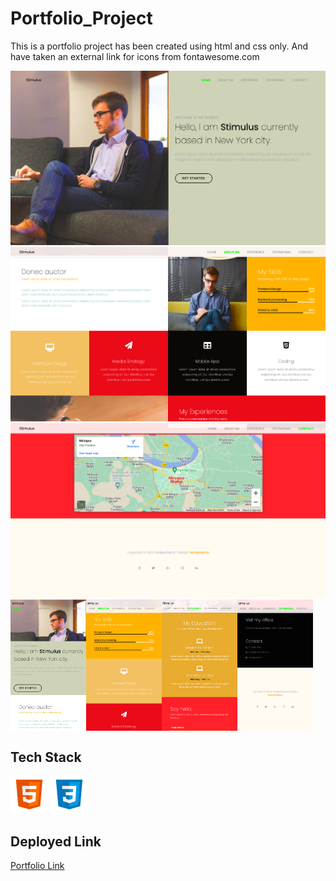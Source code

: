 # Portfolio_Project
This is a portfolio project has been created using html and css only. And have taken an external link for icons from fontawesome.com


<img src="https://github.com/im-niraj/Portfolio_Project/blob/master/images/Screenshot%202022-09-06%20at%2011.13.46%20PM.png?raw=true" alt="">
<img src="https://github.com/im-niraj/Portfolio_Project/blob/master/images/Screenshot%202022-09-06%20at%2011.14.10%20PM.png?raw=true" alt="">
<img src="https://github.com/im-niraj/Portfolio_Project/blob/master/images/Screenshot%202022-09-06%20at%2011.14.23%20PM.png?raw=true" alt="">
<div align="center" style="display: flex;">
    <img src="https://github.com/im-niraj/Portfolio_Project/blob/master/images/Screenshot%202022-09-10%20at%201.21.06%20PM.png" alt="" width="24%">
    <img src="https://github.com/im-niraj/Portfolio_Project/blob/master/images/Screenshot%202022-09-10%20at%201.21.30%20PM.png" alt="" width="24%">
    <img src="https://github.com/im-niraj/Portfolio_Project/blob/master/images/Screenshot%202022-09-10%20at%201.21.44%20PM.png" alt="" width="24%">
    <img src="https://github.com/im-niraj/Portfolio_Project/blob/master/images/Screenshot%202022-09-10%20at%201.21.57%20PM.png" alt="" width="24%">
</div>


## Tech Stack

<div>
  <img width="60px" height="60px" src="https://github.com/im-niraj/im-niraj/blob/master/html.svg"/>
  <img width="60px" height="60px" src="https://github.com/im-niraj/im-niraj/blob/master/css.svg"/>
</div>


## Deployed Link
<a href="https://portfolio-project-niraj.netlify.app/">Portfolio Link</a>
